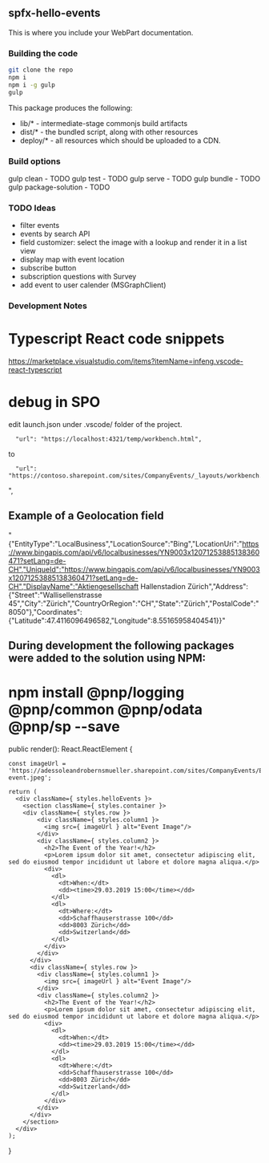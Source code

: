 ## spfx-hello-events

This is where you include your WebPart documentation.

### Building the code

```bash
git clone the repo
npm i
npm i -g gulp
gulp
```

This package produces the following:

* lib/* - intermediate-stage commonjs build artifacts
* dist/* - the bundled script, along with other resources
* deploy/* - all resources which should be uploaded to a CDN.

### Build options

gulp clean - TODO
gulp test - TODO
gulp serve - TODO
gulp bundle - TODO
gulp package-solution - TODO

### TODO Ideas

* filter events
* events by search API
* field customizer: select the image with a lookup and render it in a list view 
* display map with event location
* subscribe button
* subscription questions with Survey
* add event to user calender (MSGraphClient)

### Development Notes

# Typescript React code snippets

https://marketplace.visualstudio.com/items?itemName=infeng.vscode-react-typescript

# debug in SPO

edit launch.json under .vscode/ folder of the project.

      "url": "https://localhost:4321/temp/workbench.html",

  to

      "url": "https://contoso.sharepoint.com/sites/CompanyEvents/_layouts/workbench.aspx",
",

## Example of a Geolocation field

"{"EntityType":"LocalBusiness","LocationSource":"Bing","LocationUri":"https://www.bingapis.com/api/v6/localbusinesses/YN9003x12071253885138360471?setLang=de-CH","UniqueId":"https://www.bingapis.com/api/v6/localbusinesses/YN9003x12071253885138360471?setLang=de-CH","DisplayName":"Aktiengesellschaft Hallenstadion Zürich","Address":{"Street":"Wallisellenstrasse 45","City":"Zürich","CountryOrRegion":"CH","State":"Zürich","PostalCode":"8050"},"Coordinates":{"Latitude":47.4116096496582,"Longitude":8.55165958404541}}"

## During development the following packages were added to the solution using NPM:

# npm install @pnp/logging @pnp/common @pnp/odata @pnp/sp --save

  public render(): React.ReactElement<IHelloEventsProps> {

    const imageUrl = 'https://adessoleandrobernsmueller.sharepoint.com/sites/CompanyEvents/EventContentImages/team-event.jpeg';

    return (
      <div className={ styles.helloEvents }>
        <section className={ styles.container }>
        <div className={ styles.row }>
            <div className={ styles.column1 }>
              <img src={ imageUrl } alt="Event Image"/>
            </div>
            <div className={ styles.column2 }>
              <h2>The Event of the Year!</h2>
              <p>Lorem ipsum dolor sit amet, consectetur adipiscing elit, sed do eiusmod tempor incididunt ut labore et dolore magna aliqua.</p>
              <div>
                <dl>
                  <dt>When:</dt>
                  <dd><time>29.03.2019 15:00</time></dd>
                </dl>
                <dl>
                  <dt>Where:</dt>
                  <dd>Schaffhauserstrasse 100</dd>
                  <dd>8003 Zürich</dd>
                  <dd>Switzerland</dd>
                </dl>
              </div>
            </div>
          </div>
          <div className={ styles.row }>
            <div className={ styles.column1 }>
              <img src={ imageUrl } alt="Event Image"/>
            </div>
            <div className={ styles.column2 }>
              <h2>The Event of the Year!</h2>
              <p>Lorem ipsum dolor sit amet, consectetur adipiscing elit, sed do eiusmod tempor incididunt ut labore et dolore magna aliqua.</p>
              <div>
                <dl>
                  <dt>When:</dt>
                  <dd><time>29.03.2019 15:00</time></dd>
                </dl>
                <dl>
                  <dt>Where:</dt>
                  <dd>Schaffhauserstrasse 100</dd>
                  <dd>8003 Zürich</dd>
                  <dd>Switzerland</dd>
                </dl>
              </div>
            </div>
          </div>
        </section>
      </div>
    );
  }

